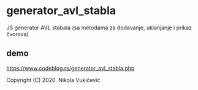 # generator_avl_stabla
JS generator AVL stabala (sa metodama za dodavanje, uklanjanje i prikaz čvorova)

## demo

https://www.codeblog.rs/generator_avl_stabla.php

Copyright (C) 2020. Nikola Vukićević                                       
